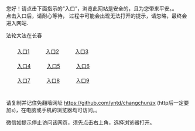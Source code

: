 您好！请点击下面指示的“入口”，浏览此网站是安全的，且为您带来平安。。 <br/>
点击入口后，请耐心等待， 过程中可能会出现无法打开的提示，请忽略，最终会进入网站. </br>

法轮大法在长春<br/>
<div style="padding:10px"><a style="margin:20px" target="_blank" href="https://d1xryj4u3m15iy.cloudfront.net/2Qpsp?goulonvd" id="ccLink1" rel="nofollow">入口1</a> <a target="_blank" style="margin:20px" href="https://d2cvw9qofl61wm.cloudfront.net/2Qpsp?qxadru" id="ccLink2" rel="nofollow">入口2</a> <a style="margin:20px" target="_blank" href="https://d3d4zfaqyjjgi7.cloudfront.net/2Qpsp?dgjmje" id="ccLink3" rel="nofollow">入口3</a></div>

<div style="padding:10px" ><a style="margin:20px" target="_blank" href="https://d1xryj4u3m15iy.cloudfront.net/2Qpsp?goulonvd" id="ccLink4" rel="nofollow">入口4</a> <a style="margin:20px" href="https://d2cvw9qofl61wm.cloudfront.net/2Qpsp?qxadru" target="_blank" id="ccLink5" rel="nofollow">入口5</a> <a style="margin:20px" href="https://d3d4zfaqyjjgi7.cloudfront.net/2Qpsp?dgjmje" target="_blank" id="ccLink6" rel="nofollow">入口6</a></div>

<div style="padding:10px"><a style="margin:20px" target="_blank" href="https://d1xryj4u3m15iy.cloudfront.net/2Qpsp?goulonvd" id="ccLink7" rel="nofollow">入口7</a> <a style="margin:20px" href="https://d2cvw9qofl61wm.cloudfront.net/2Qpsp?qxadru" target="_blank" id="ccLink8" rel="nofollow">入口8</a> <a style="margin:20px" target="_blank" href="https://d3d4zfaqyjjgi7.cloudfront.net/2Qpsp?dgjmje" id="ccLink9" rel="nofollow">入口9</a></div>

<br/>



请复制并记住免翻墙网址 https://github.com/yntd/changchunzx (http后一定要加s)，在电脑或手机的浏览器均可访问。。<br/>

微信如提示停止访问该网页，须先点击右上角，选择浏览器打开。
